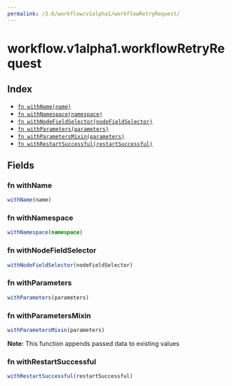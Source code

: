 ```yaml
---
permalink: /3.6/workflow/v1alpha1/workflowRetryRequest/
---
```


# workflow.v1alpha1.workflowRetryRequest



## Index

* [`fn withName(name)`](#fn-withname)
* [`fn withNamespace(namespace)`](#fn-withnamespace)
* [`fn withNodeFieldSelector(nodeFieldSelector)`](#fn-withnodefieldselector)
* [`fn withParameters(parameters)`](#fn-withparameters)
* [`fn withParametersMixin(parameters)`](#fn-withparametersmixin)
* [`fn withRestartSuccessful(restartSuccessful)`](#fn-withrestartsuccessful)

## Fields

### fn withName

```ts
withName(name)
```



### fn withNamespace

```ts
withNamespace(namespace)
```



### fn withNodeFieldSelector

```ts
withNodeFieldSelector(nodeFieldSelector)
```



### fn withParameters

```ts
withParameters(parameters)
```



### fn withParametersMixin

```ts
withParametersMixin(parameters)
```



**Note:** This function appends passed data to existing values

### fn withRestartSuccessful

```ts
withRestartSuccessful(restartSuccessful)
```

